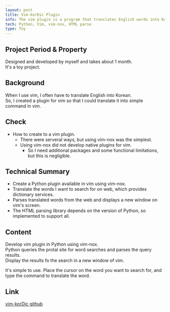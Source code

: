 ```yaml
---
layout: post
title: Vim-korDic Plugin
info: The vim plugin is a program that translates English words into Korean.
tech: Python, Vim, vim-nox, HTML parse
type: Toy
---
```


## Project Period & Property
Designed and developed by myself and takes about 1 month.  
It's a toy project.  


## Background
When I use vim, I often have to translate English into Korean.  
So, I created a plugin for vim so that I could translate it into simple command in vim.  


## Check
- How to create to a vim plugin.  
  - There were serveral ways, but using vim-nox was the simplest.  
  - Using vim-nox did not develop native plugins for vim.  
    - So I need additional packages and some functional limitations, but this is negligible.  


## Technical Summary
- Create a Python plugin available in vim using vim-nox.  
- Translate the words I want to search for on web, which provides dictionary services.  
- Parses translated words from the web and displays a new window on vim's screen.  
- The HTML parsing library depends on the version of Python, so implemented to support all.  


## Content
Develop vim plugin in Python using vim-nox.  
Python queries the protal site for word searches and parses the query results.  
Display the results fo the search in a new window of vim.  

It's simple to use. Place the cursor on the word you want to search for, and type the command to translate the word.  


## Link 
[vim-korDic github](https://github.com/kssim/vim-korDic)
